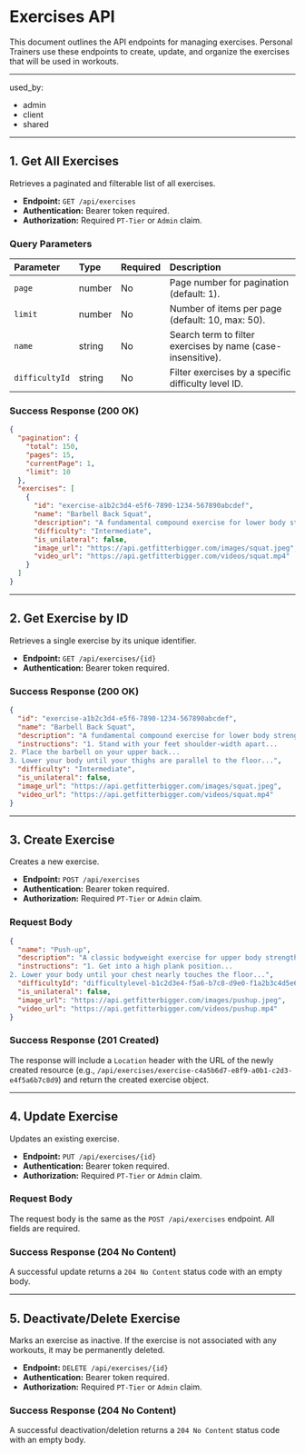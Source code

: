 # Exercises API

This document outlines the API endpoints for managing exercises. Personal Trainers use these endpoints to create, update, and organize the exercises that will be used in workouts.

---
used_by:
  - admin
  - client
  - shared
---

## 1. Get All Exercises

Retrieves a paginated and filterable list of all exercises.

- **Endpoint:** `GET /api/exercises`
- **Authentication:** Bearer token required.
- **Authorization:** Required `PT-Tier` or `Admin` claim.

### Query Parameters

| Parameter      | Type   | Required | Description                                               |
| :------------- | :----- | :------- | :-------------------------------------------------------- |
| `page`         | number | No       | Page number for pagination (default: 1).                  |
| `limit`        | number | No       | Number of items per page (default: 10, max: 50).          |
| `name`         | string | No       | Search term to filter exercises by name (case-insensitive). |
| `difficultyId` | string | No       | Filter exercises by a specific difficulty level ID.       |

### Success Response (200 OK)

```json
{
  "pagination": {
    "total": 150,
    "pages": 15,
    "currentPage": 1,
    "limit": 10
  },
  "exercises": [
    {
      "id": "exercise-a1b2c3d4-e5f6-7890-1234-567890abcdef",
      "name": "Barbell Back Squat",
      "description": "A fundamental compound exercise for lower body strength.",
      "difficulty": "Intermediate",
      "is_unilateral": false,
      "image_url": "https://api.getfitterbigger.com/images/squat.jpeg",
      "video_url": "https://api.getfitterbigger.com/videos/squat.mp4"
    }
  ]
}
```

---

## 2. Get Exercise by ID

Retrieves a single exercise by its unique identifier.

- **Endpoint:** `GET /api/exercises/{id}`
- **Authentication:** Bearer token required.

### Success Response (200 OK)

```json
{
  "id": "exercise-a1b2c3d4-e5f6-7890-1234-567890abcdef",
  "name": "Barbell Back Squat",
  "description": "A fundamental compound exercise for lower body strength.",
  "instructions": "1. Stand with your feet shoulder-width apart...
2. Place the barbell on your upper back...
3. Lower your body until your thighs are parallel to the floor...",
  "difficulty": "Intermediate",
  "is_unilateral": false,
  "image_url": "https://api.getfitterbigger.com/images/squat.jpeg",
  "video_url": "https://api.getfitterbigger.com/videos/squat.mp4"
}
```

---

## 3. Create Exercise

Creates a new exercise.

- **Endpoint:** `POST /api/exercises`
- **Authentication:** Bearer token required.
- **Authorization:** Required `PT-Tier` or `Admin` claim.

### Request Body

```json
{
  "name": "Push-up",
  "description": "A classic bodyweight exercise for upper body strength.",
  "instructions": "1. Get into a high plank position...
2. Lower your body until your chest nearly touches the floor...",
  "difficultyId": "difficultylevel-b1c2d3e4-f5a6-b7c8-d9e0-f1a2b3c4d5e6",
  "is_unilateral": false,
  "image_url": "https://api.getfitterbigger.com/images/pushup.jpeg",
  "video_url": "https://api.getfitterbigger.com/videos/pushup.mp4"
}
```

### Success Response (201 Created)

The response will include a `Location` header with the URL of the newly created resource (e.g., `/api/exercises/exercise-c4a5b6d7-e8f9-a0b1-c2d3-e4f5a6b7c8d9`) and return the created exercise object.

---

## 4. Update Exercise

Updates an existing exercise.

- **Endpoint:** `PUT /api/exercises/{id}`
- **Authentication:** Bearer token required.
- **Authorization:** Required `PT-Tier` or `Admin` claim.

### Request Body

The request body is the same as the `POST /api/exercises` endpoint. All fields are required.

### Success Response (204 No Content)

A successful update returns a `204 No Content` status code with an empty body.

---

## 5. Deactivate/Delete Exercise

Marks an exercise as inactive. If the exercise is not associated with any workouts, it may be permanently deleted.

- **Endpoint:** `DELETE /api/exercises/{id}`
- **Authentication:** Bearer token required.
- **Authorization:** Required `PT-Tier` or `Admin` claim.

### Success Response (204 No Content)

A successful deactivation/deletion returns a `204 No Content` status code with an empty body.
